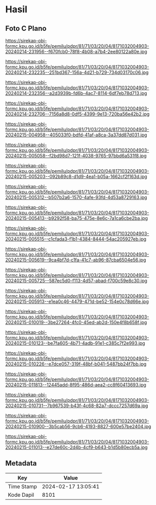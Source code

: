 # Hasil

## Foto C Plano

https://sirekap-obj-formc.kpu.go.id/b5fe/pemilu/pdpr/81/71/03/20/04/8171032004903-20240214-231956--f670fcb0-78f8-4b08-a7b4-2ee80122a80e.jpg

https://sirekap-obj-formc.kpu.go.id/b5fe/pemilu/pdpr/81/71/03/20/04/8171032004903-20240214-232235--251bd367-156a-4d21-b729-734d03170c06.jpg

https://sirekap-obj-formc.kpu.go.id/b5fe/pemilu/pdpr/81/71/03/20/04/8171032004903-20240214-232356--a2d3939b-fd6b-4ac7-8114-6df7eb78d713.jpg

https://sirekap-obj-formc.kpu.go.id/b5fe/pemilu/pdpr/81/71/03/20/04/8171032004903-20240214-232706--7156a8d8-0df5-4399-9e13-720ba56e42b2.jpg

https://sirekap-obj-formc.kpu.go.id/b5fe/pemilu/pdpr/81/71/03/20/04/8171032004903-20240215-004958--405033f0-bdfd-41af-a8ca-3a37dd87d031.jpg

https://sirekap-obj-formc.kpu.go.id/b5fe/pemilu/pdpr/81/71/03/20/04/8171032004903-20240215-005058--f2bd98d7-121f-4038-9765-97bbd6a531f8.jpg

https://sirekap-obj-formc.kpu.go.id/b5fe/pemilu/pdpr/81/71/03/20/04/8171032004903-20240215-005203--092b89c8-d1d9-4ea1-b05a-1662cf2f163d.jpg

https://sirekap-obj-formc.kpu.go.id/b5fe/pemilu/pdpr/81/71/03/20/04/8171032004903-20240215-005312--b507b2a6-1570-4afe-93fd-4d53a8729163.jpg

https://sirekap-obj-formc.kpu.go.id/b5fe/pemilu/pdpr/81/71/03/20/04/8171032004903-20240215-005413--b9292f58-ba75-475e-8e6c-7a1ca6cbe2ba.jpg

https://sirekap-obj-formc.kpu.go.id/b5fe/pemilu/pdpr/81/71/03/20/04/8171032004903-20240215-005515--c1cfada3-f1b1-4384-8444-54ac205927eb.jpg

https://sirekap-obj-formc.kpu.go.id/b5fe/pemilu/pdpr/81/71/03/20/04/8171032004903-20240215-005619--9ca4bf7d-c1fa-41c7-ab96-87cba6504e56.jpg

https://sirekap-obj-formc.kpu.go.id/b5fe/pemilu/pdpr/81/71/03/20/04/8171032004903-20240215-005725--587ec5d0-f113-4d57-abad-f700c59e8c30.jpg

https://sirekap-obj-formc.kpu.go.id/b5fe/pemilu/pdpr/81/71/03/20/04/8171032004903-20240215-005913--e1ea0c46-4479-471d-be52-154e0c78d66e.jpg

https://sirekap-obj-formc.kpu.go.id/b5fe/pemilu/pdpr/81/71/03/20/04/8171032004903-20240215-010019--3be27264-4fc0-45ed-ab2d-150e4f8b658f.jpg

https://sirekap-obj-formc.kpu.go.id/b5fe/pemilu/pdpr/81/71/03/20/04/8171032004903-20240215-010123--be7fa605-4b71-4adb-91e1-c385c7f2e993.jpg

https://sirekap-obj-formc.kpu.go.id/b5fe/pemilu/pdpr/81/71/03/20/04/8171032004903-20240215-010226--e7dce057-319f-48bf-b041-5487bb24f7bb.jpg

https://sirekap-obj-formc.kpu.go.id/b5fe/pemilu/pdpr/81/71/03/20/04/8171032004903-20240215-011813--12445add-8f95-486d-aea2-cc8f60413693.jpg

https://sirekap-obj-formc.kpu.go.id/b5fe/pemilu/pdpr/81/71/03/20/04/8171032004903-20240215-010731--7b967539-b43f-4c68-82a7-dccc7257d69a.jpg

https://sirekap-obj-formc.kpu.go.id/b5fe/pemilu/pdpr/81/71/03/20/04/8171032004903-20240215-010900--3b5cab56-9cb6-4193-8827-600e57be2404.jpg

https://sirekap-obj-formc.kpu.go.id/b5fe/pemilu/pdpr/81/71/03/20/04/8171032004903-20240215-011013--e27de60c-2d4b-4cf9-b643-b1d5b80ecb5a.jpg


## Metadata

| Key        | Value               |
| ---------- | ------------------- |
| Time Stamp | 2024-02-17 13:05:41 |
| Kode Dapil | 8101                |



